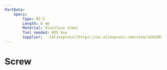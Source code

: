 ```yaml
---
PartData:
    Specs:
        Type: M2.5
        Length: 8 mm
        Material: Stainless steel
        Tool needed: HEX key
        Supplier:  -[Aliexpress](https://es.aliexpress.com/item/32810872544.html)
---
```

# Screw